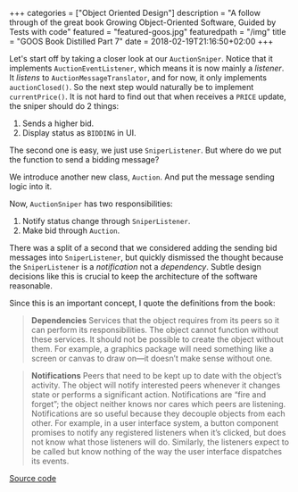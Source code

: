 +++
categories = ["Object Oriented Design"]
description = "A follow through of the great book Growing Object-Oriented Software, Guided by Tests with code"
featured = "featured-goos.jpg"
featuredpath = "/img"
title = "GOOS Book Distilled Part 7"
date = 2018-02-19T21:16:50+02:00
+++

Let's start off by taking a closer look at our `AuctionSniper`. Notice that it implements `AuctionEventListener`, which means it is now mainly a *listener*. It *listens* to `AuctionMessageTranslator`, and for now, it only implements `auctionClosed()`. So the next step would naturally be to implement `currentPrice()`. It is not hard to find out that when receives a `PRICE` update, the sniper should do 2 things:

1. Sends a higher bid.
2. Display status as `BIDDING` in UI.

The second one is easy, we just use `SniperListener`. But where do we put the function to send a bidding message?

We introduce another new class, `Auction`. And put the message sending logic into it.

Now, `AuctionSniper` has two responsibilities:

1. Notify status change through `SniperListener`.
2. Make bid through `Auction`.

There was a split of a second that we considered adding the sending bid messages into `SniperListener`, but quickly dismissed the thought because the `SniperListener` is a *notification* not a *dependency*. Subtle design decisions like this is crucial to keep the architecture of the software reasonable.

Since this is an important concept, I quote the definitions from the book:

>**Dependencies**
>Services that the object requires from its peers so it can perform its responsibilities. The object cannot function without these services. It should not be possible to create the object without them. For example, a graphics package will need something like a screen or canvas to draw on—it doesn’t make sense without one.

>**Notifications**
>Peers that need to be kept up to date with the object’s activity. The object will notify interested peers whenever it changes state or performs a significant action. Notifications are “fire and forget”; the object neither knows nor cares which peers are listening. Notifications are so useful because they decouple objects from each other. For example, in a user interface system, a button component promises to notify any registered listeners when it’s clicked, but does not know what those listeners will do. Similarly, the listeners expect to be called but know nothing of the way the user interface dispatches its events.

[Source code](https://github.com/lvguowei/GOOS/commit/8746dfd71137f6c91d78df73bcc4d9731ba2bc04)
